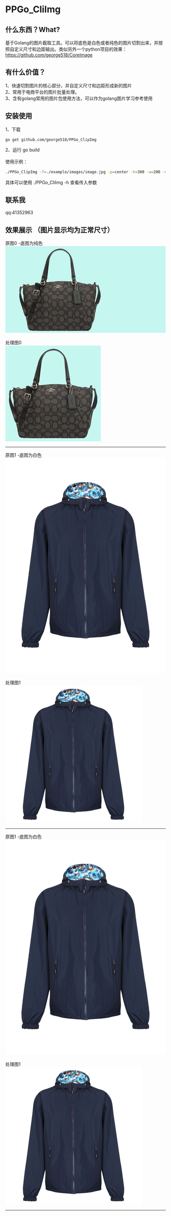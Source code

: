 PPGo_CliImg
====
什么东西？What?
----
基于Golang的图片截取工具。可以将底色是白色或者纯色的图片切割出来，并按照自定义尺寸和边距输出。类似另外一个python项目的效果：
https://github.com/george518/CoreImage

有什么价值？
----
1、快速切割图片的核心部分，并自定义尺寸和边距形成新的图片   
2、常用于电商平台的图片批量处理。    
3、含有golang常用的图片包使用方法，可以作为golang图片学习参考使用     

安装使用    
----
1、下载
```golang
go get github.com/george518/PPGo_ClipImg 
```
   
2、运行 go build    
<br />
使用示例：
``` bash
./PPGo_ClipImg -f=./example/images/image.jpg -p=center -h=300 -w=200 -m=10 
```
 
具体可以使用 ./PPGo_CliImg -h 查看传入参数    

联系我
----
qq:41352963    


效果展示 （图片显示均为正常尺寸）
----
原图0 -底图为纯色<br/>
![github](https://github.com/george518/PPGo_ClipImg/blob/master/example/images/bags.jpg?raw=true "github")
<br/><br/>
处理图0<br/>
![github](https://github.com/george518/PPGo_ClipImg/blob/master/example/images/CoreImages/bags.jpg?raw=true "github")
<hr />

原图1 -底图为白色<br/>
![github](https://github.com/george518/PPGo_ClipImg/blob/master/example/images/close.jpg?raw=true "github")
<br/><br/>
处理图1<br/>
![github](https://github.com/george518/PPGo_ClipImg/blob/master/example/images/CoreImages/close.jpg?raw=true "github")
<hr />

原图1 -底图为白色<br/>
![github](https://github.com/george518/PPGo_ClipImg/blob/master/example/images/close.jpg?raw=true "github")
<br/><br/>
处理图1<br/>
![github](https://github.com/george518/PPGo_ClipImg/blob/master/example/images/CoreImages/close.jpg?raw=true "github")
<hr />


